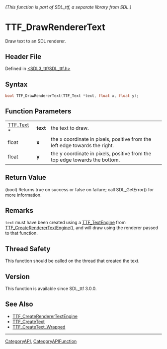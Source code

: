 ###### (This function is part of SDL_ttf, a separate library from SDL.)
# TTF_DrawRendererText

Draw text to an SDL renderer.

## Header File

Defined in [<SDL3_ttf/SDL_ttf.h>](https://github.com/libsdl-org/SDL_ttf/blob/main/include/SDL3_ttf/SDL_ttf.h)

## Syntax

```c
bool TTF_DrawRendererText(TTF_Text *text, float x, float y);
```

## Function Parameters

|                        |          |                                                                            |
| ---------------------- | -------- | -------------------------------------------------------------------------- |
| [TTF_Text](TTF_Text) * | **text** | the text to draw.                                                          |
| float                  | **x**    | the x coordinate in pixels, positive from the left edge towards the right. |
| float                  | **y**    | the y coordinate in pixels, positive from the top edge towards the bottom. |

## Return Value

(bool) Returns true on success or false on failure; call SDL_GetError() for
more information.

## Remarks

`text` must have been created using a [TTF_TextEngine](TTF_TextEngine) from
[TTF_CreateRendererTextEngine](TTF_CreateRendererTextEngine)(), and will
draw using the renderer passed to that function.

## Thread Safety

This function should be called on the thread that created the text.

## Version

This function is available since SDL_ttf 3.0.0.

## See Also

- [TTF_CreateRendererTextEngine](TTF_CreateRendererTextEngine)
- [TTF_CreateText](TTF_CreateText)
- [TTF_CreateText_Wrapped](TTF_CreateText_Wrapped)

----
[CategoryAPI](CategoryAPI), [CategoryAPIFunction](CategoryAPIFunction)

